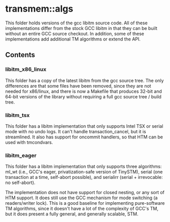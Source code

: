 transmem::algs
====

This folder holds versions of the gcc libitm source code.  All of these
implementations differ from the stock GCC libitm in that they can be built
without an entire GCC source checkout.  In addition, some of these
implementations add additional TM algorithms or extend the API.

Contents
-----

### libitm_x86_linux

This folder has a copy of the latest libitm from the gcc source tree.  The
only differences are that some files have been removed, since they are not
needed for x86/linux, and there is now a Makefile that produces 32-bit and
64-bit versions of the library without requiring a full gcc source tree /
build tree.

### libitm_tsx

This folder has a libitm implementation that only supports Intel TSX or
serial mode with no undo logs.  It can't handle transaction_cancel, but it is
streamlined.  It also has support for oncommit handlers, so that HTM can be
used with tmcondvars.

### libitm_eager

This folder has a libitm implementation that only supports three algorithms:
ml_wt (i.e., GCC's eager, privatization-safe version of TinySTM), serial (one
transaction at a time, self-abort possible), and serialirr (serial +
irrevocable: no self-abort).

The implementation does not have support for closed nesting, or any sort of
HTM support.  It does still use the GCC mechanism for mode switching (a
readers/writer lock).  This is a good baseline for implementing pure-software
TM algorithms, since it doesn't have a lot of the complexity of GCC's TM, but
it does present a fully general, and generally scalable, STM.

